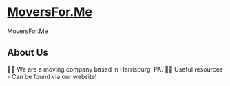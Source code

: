 # [MoversFor.Me](https://moversfor.me)
MoversFor.Me

## About Us

🙋‍♀️ We are a moving company based in Harrisburg, PA.
👩‍💻 Useful resources - Can be found via our website!
